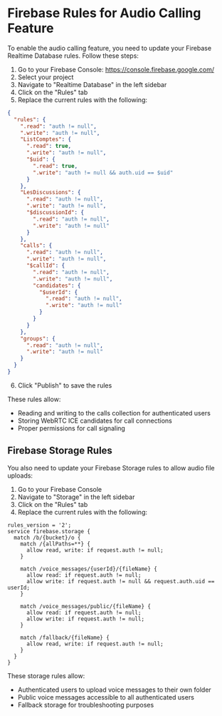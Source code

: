 # Firebase Rules for Audio Calling Feature

To enable the audio calling feature, you need to update your Firebase Realtime Database rules. Follow these steps:

1. Go to your Firebase Console: https://console.firebase.google.com/
2. Select your project
3. Navigate to "Realtime Database" in the left sidebar
4. Click on the "Rules" tab
5. Replace the current rules with the following:

```json
{
  "rules": {
    ".read": "auth != null",
    ".write": "auth != null",
    "ListComptes": {
      ".read": true,
      ".write": "auth != null",
      "$uid": {
        ".read": true,
        ".write": "auth != null && auth.uid == $uid"
      }
    },
    "LesDiscussions": {
      ".read": "auth != null",
      ".write": "auth != null",
      "$discussionId": {
        ".read": "auth != null",
        ".write": "auth != null"
      }
    },
    "calls": {
      ".read": "auth != null",
      ".write": "auth != null",
      "$callId": {
        ".read": "auth != null",
        ".write": "auth != null",
        "candidates": {
          "$userId": {
            ".read": "auth != null",
            ".write": "auth != null"
          }
        }
      }
    },
    "groups": {
      ".read": "auth != null",
      ".write": "auth != null"
    }
  }
}
```

6. Click "Publish" to save the rules

These rules allow:
- Reading and writing to the calls collection for authenticated users
- Storing WebRTC ICE candidates for call connections
- Proper permissions for call signaling

## Firebase Storage Rules

You also need to update your Firebase Storage rules to allow audio file uploads:

1. Go to your Firebase Console
2. Navigate to "Storage" in the left sidebar
3. Click on the "Rules" tab
4. Replace the current rules with the following:

```
rules_version = '2';
service firebase.storage {
  match /b/{bucket}/o {
    match /{allPaths=**} {
      allow read, write: if request.auth != null;
    }
    
    match /voice_messages/{userId}/{fileName} {
      allow read: if request.auth != null;
      allow write: if request.auth != null && request.auth.uid == userId;
    }
    
    match /voice_messages/public/{fileName} {
      allow read: if request.auth != null;
      allow write: if request.auth != null;
    }
    
    match /fallback/{fileName} {
      allow read, write: if request.auth != null;
    }
  }
}
```

These storage rules allow:
- Authenticated users to upload voice messages to their own folder
- Public voice messages accessible to all authenticated users
- Fallback storage for troubleshooting purposes

